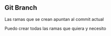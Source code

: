 ## Git Branch

Las ramas que se crean apuntan al commit actual

Puedo crear todas las ramas que quiera y necesito

